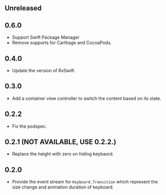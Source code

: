 ## Unreleased


## 0.6.0

- Support Swift Package Manager
- Remove supports for Carthage and CocoaPods.


## 0.4.0

- Update the version of RxSwift.


## 0.3.0

- Add a container view controller to switch the content based on its state.


## 0.2.2

- Fix the podspec.


## 0.2.1 (NOT AVAILABLE, USE 0.2.2.)

- Replace the height with zero on hiding keybaord.


## 0.2.0

- Provide the event stream for `Keyboard.Transition` which represent the size change and animation duration of keyboard.
